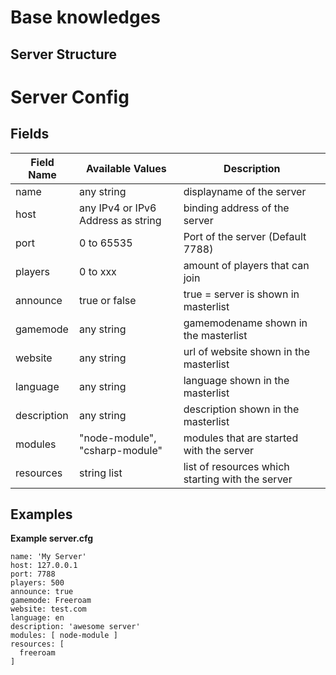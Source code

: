 # Base knowledges #

## Server Structure


# Server Config #

## Fields

| Field Name   | Available Values                    | Description                                      |
| ------------ | ----------------------------------- | ------------------------------------------------ |
| name  	   |  any string 			             | displayname of the server					    |
| host 		   |  any IPv4 or IPv6 Address as string | binding address of the server					|
| port 		   |  0 to 65535						 | Port of the server (Default 7788)                |
| players 	   |  0 to xxx							 | amount of players that can join					|
| announce 	   |  true or false						 | true = server is shown in masterlist		        |
| gamemode 	   |  any string						 | gamemodename shown in the masterlist             |
| website 	   |  any string                         | url of website shown in the masterlist           |
| language     |  any string						 | language shown in the masterlist	     	        |
| description  |  any string						 | description shown in the masterlist              |
| modules      |  "node-module", "csharp-module"     | modules that are started with the server         |
| resources    |  string list						 | list of resources which starting with the server   |



## Examples

**Example server.cfg**

```
name: 'My Server'
host: 127.0.0.1
port: 7788
players: 500
announce: true
gamemode: Freeroam
website: test.com
language: en
description: 'awesome server'
modules: [ node-module ]
resources: [
  freeroam
]
```
